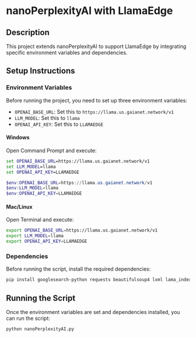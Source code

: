# nanoPerplexityAI with LlamaEdge

## Description
This project extends nanoPerplexityAI to support LlamaEdge by integrating specific environment variables and dependencies.

## Setup Instructions

### Environment Variables
Before running the project, you need to set up three environment variables:
- `OPENAI_BASE_URL`: Set this to `https://llama.us.gaianet.network/v1`
- `LLM_MODEL`: Set this to `llama`
- `OPENAI_API_KEY`: Set this to `LLAMAEDGE`

#### Windows
Open Command Prompt and execute:
```cmd
set OPENAI_BASE_URL=https://llama.us.gaianet.network/v1
set LLM_MODEL=llama
set OPENAI_API_KEY=LLAMAEDGE
```
```powershell
$env:OPENAI_BASE_URL=https://llama.us.gaianet.network/v1
$env:LLM_MODEL=llama
$env:OPENAI_API_KEY=LLAMAEDGE
```
#### Mac/Linux
Open Terminal and execute:
```bash
export OPENAI_BASE_URL=https://llama.us.gaianet.network/v1
export LLM_MODEL=llama
export OPENAI_API_KEY=LLAMAEDGE
```

### Dependencies
Before running the script, install the required dependencies:
```bash
pip install googlesearch-python requests beautifulsoup4 lxml lama_index
```

## Running the Script
Once the environment variables are set and dependencies installed, you can run the script:
```bash
python nanoPerplexityAI.py
```